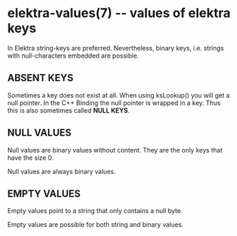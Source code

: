 # elektra-values(7) -- values of elektra keys

In Elektra string-keys are preferred.
Nevertheless, binary keys, i.e. strings with null-characters embedded
are possible.

## ABSENT KEYS

Sometimes a key does not exist at all.
When using ksLookup() you will get a null pointer.
In the C++ Binding the null pointer is wrapped in a key.
Thus this is also sometimes called **NULL KEYS**.

## NULL VALUES

Null values are binary values without content.
They are the only keys that have the size 0.

Null values are always binary values.

## EMPTY VALUES

Empty values point to a string that only contains
a null byte.

Empty values are possible for both string and binary
values.
